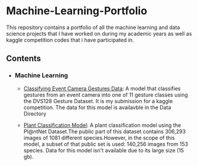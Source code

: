 # Machine-Learning-Portfolio
This repository contains a portfolio of all the machine learning and data science projects that I have worked on during my academic years as well as kaggle competition codes that i have participated in.


## Contents

- ### Machine Learning

	- [Classifying Event Camera Gestures Data](https://github.com/MyraAdra/Machine-Learning-Portfolio/blob/main/Gesture_Classification.ipynb): A model that classifies gestures from an event camera into one of 11 gesture classes using the DVS128 Gesture Dataset. It is my submission for a kaggle competition. The data for this model is availavble in the Data Directory

  - [Plant Classification Model](https://github.com/MyraAdra/Machine-Learning-Portfolio/blob/main/Plant%20Classification%20Model.ipynb): A plant classification model using the Pl@ntNet Dataset.The public part of this dataset contains 306,293 images of 1081 different species.However, in the scope of this model, a subset of that public set is used: 140,256 images from 153 species. Data for this model isn't available due to its large size (15 gb).

